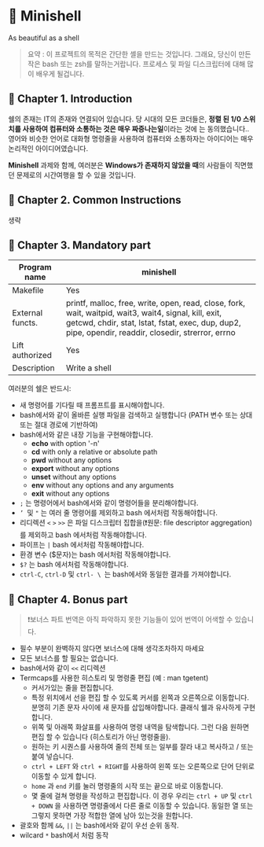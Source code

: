 



# 🐚 Minishell

As beautiful as a shell

> 요약 : 이 프로젝트의 목적은 간단한 셸을 만드는 것입니다. 그래요, 당신이 만든 작은 bash 또는 zsh를 말하는거랍니다. 프로세스 및 파일 디스크립터에 대해 많이 배우게 될겁니다.



## 🍺 Chapter 1. Introduction

쉘의 존재는 IT의 존재와 연결되어 있습니다. 당 시대의 모든 코더들은, **정렬 된 1/0 스위치를 사용하여 컴퓨터와 소통하는 것은 매우 짜증나는일**이라는 것에 는 동의했습니다.. 영어와 비슷한 언어로 대화형 명령줄을 사용하여 컴퓨터와 소통하자는 아이디어는 매우 논리적인 아이디어였습니다.

**Minishell** 과제와 함께, 여러분은 **Windows가 존재하지 않았을 때**의 사람들이 직면했던 문제로의 시간여행을 할 수 있을 것입니다. 



## 🍻 Chapter 2. Common Instructions

생략



## 🥂 Chapter 3. Mandatory part

| Program name     | minishell                                                    |
| ---------------- | ------------------------------------------------------------ |
| Makefile         | Yes                                                          |
| External functs. | printf, malloc, free, write, open, read, close, fork, wait, waitpid, wait3, wait4, signal, kill, exit, getcwd, chdir, stat, lstat, fstat, exec, dup, dup2, pipe, opendir, readdir, closedir, strerror, errno |
| Lift authorized  | Yes                                                          |
| Description      | Write a shell                                                |



여러분의 쉘은 반드시:

- 새 명령어를 기다릴 때 프롬프트를 표시해야합니다.
- bash에서와 같이 올바른 실행 파일을 검색하고 실행합니다 (PATH 변수 또는
  상대 또는 절대 경로에 기반하여)
- bash에서와 같은 내장 기능을 구현해야합니다.
  - **echo** with option '-n'
  - **cd** with only a relative or absolute path
  - **pwd** without any options
  - **export** without any options
  - **unset** without any options
  - **env** without any options and any arguments
  - **exit** without any options
- `;` 는 명령어에서 bash에서와 같이 명령어들을 분리해야합니다.
- `’ `및 `"` 는 여러 줄 명령어를 제외하고 bash 에서처럼 작동해야합니다.
- 리디렉션 `<` `>` `>>` 은 파일 디스크립터 집합을(❗원문: file descriptor aggregation)를 제외하고 bash 에서처럼 작동해야합니다.
- 파이프는 `|` bash 에서처럼 작동해야합니다.
- 환경 변수 ($문자)는 bash 에서처럼 작동해야합니다.
- `$?` 는 bash 에서처럼 작동해야합니다.
- `ctrl-C`, `ctrl-D` 및 `ctrl- \ `는 bash에서와 동일한 결과를 가져야합니다.



## 💈 Chapter 4. Bonus part

> ❗보너스 파트 번역은 아직 파악하지 못한 기능들이 있어 번역이 어색할 수 있습니다.

- 필수 부분이 완벽하지 않다면 보너스에 대해 생각조차하지 마세요 
- 모든 보너스를 할 필요는 없습니다. 
- bash에서와 같이 `<<` 리디렉션 
- Termcaps를 사용한 히스토리 및 명령줄 편집 (예 : man tgetent) 
  - 커서가있는 줄을 편집합니다. 
  - 특정 위치에서 선을 편집 할 수 있도록 커서를 왼쪽과 오른쪽으로 이동합니다. 분명히 기존 문자 사이에 새 문자를 삽입해야합니다. 클래식 쉘과 유사하게 구현합니다.
  - 위쪽 및 아래쪽 화살표를 사용하여 명령 내역을 탐색합니다. 그런 다음 원하면 편집 할 수 있습니다 (히스토리가 아닌 명령줄을). 
  - 원하는 키 시퀀스를 사용하여 줄의 전체 또는 일부를 잘라 내고 복사하고 / 또는 붙여 넣습니다. 
  - `ctrl + LEFT` 와 `ctrl + RIGHT`를 사용하여 왼쪽 또는 오른쪽으로 단어 단위로 이동할 수 있게 합니다. 
  - `home` 과 `end` 키를 눌러 명령줄의 시작 또는 끝으로 바로 이동합니다. 
  - 몇 줄에 걸쳐 명령을 작성하고 편집합니다. 이 경우 우리는 `ctrl + UP` 및 `ctrl + DOWN` 을 사용하면 명령줄에서 다른 줄로 이동할 수 있습니다. 동일한 열 또는 그렇지 못하면 가장 적합한 열에 남아 있는것을 원합니다.
- 괄호와 함께 `&&`,  `||` 는 bash에서와 같이 우선 순위 동작.
- wilcard `*` bash에서 처럼 동작